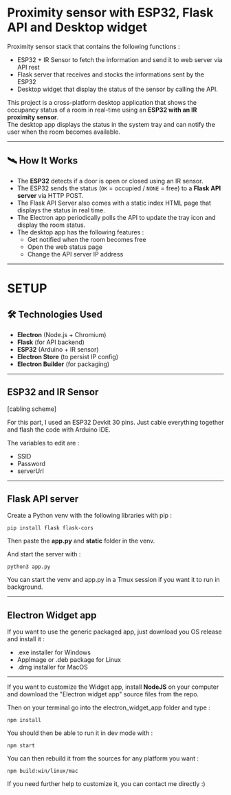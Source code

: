 
# Proximity sensor with ESP32, Flask API and Desktop widget

Proximity sensor stack that contains the following functions : 
- ESP32 + IR Sensor to fetch the information and send it to web server via API rest
- Flask server that receives and stocks the informations sent by the ESP32
- Desktop widget that display the status of the sensor by calling the API.

This project is a cross-platform desktop application that shows the occupancy status of a room in real-time using an **ESP32 with an IR proximity sensor**.  
The desktop app displays the status in the system tray and can notify the user when the room becomes available.

---
## 🛰️ How It Works

- The **ESP32** detects if a door is open or closed using an IR sensor.
- The ESP32 sends the status (`OK` = occupied / `NONE` = free) to a **Flask API server** via HTTP POST. 
- The Flask API Server also comes with a static index HTML page that displays the status in real time. 
- The Electron app periodically polls the API to update the tray icon and display the room status.
- The desktop app has the following features :
  - Get notified when the room becomes free
  - Open the web status page
  - Change the API server IP address

---


# SETUP

## 🛠️ Technologies Used

- **Electron** (Node.js + Chromium)
- **Flask** (for API backend)
- **ESP32** (Arduino + IR sensor)
- **Electron Store** (to persist IP config)
- **Electron Builder** (for packaging)

---

## ESP32 and IR Sensor

[cabling scheme]

For this part, I used an ESP32 Devkit 30 pins. Just cable everything together and flash the code with Arduino IDE. 

The variables to edit are : 
 
- SSID
- Password
- serverUrl

---

## Flask API server

Create a Python venv with the following libraries with pip :
```
pip install flask flask-cors
```
Then paste the **app.py** and **static** folder in the venv. 

And start the server with :
```
python3 app.py
```
You can start the venv and app.py in a Tmux session if you want it to run in background.

---

## Electron Widget app

If you want to use the generic packaged app, just download you OS release and install it :
- .exe installer for Windows
- AppImage or .deb package for Linux
- .dmg installer for MacOS
---
If you want to customize the Widget app, install **NodeJS** on your computer and download the "Electron widget app" source files from the repo. 

Then on your terminal go into the electron_widget_app folder and type : 
```
npm install
```
You should then be able to run it in dev mode with :
```
npm start
```

You can then rebuild it from the sources for any platform you want :
```
npm build:win/linux/mac
```

If you need further help to customize it, you can contact me directly :)


